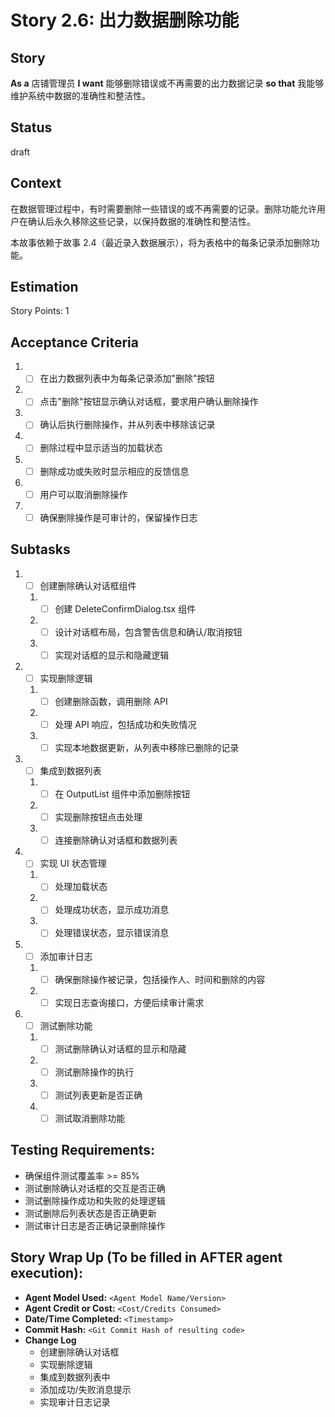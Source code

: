 # Story 2.6: 出力数据删除功能

## Story

**As a** 店铺管理员
**I want** 能够删除错误或不再需要的出力数据记录
**so that** 我能够维护系统中数据的准确性和整洁性。

## Status

draft

## Context

在数据管理过程中，有时需要删除一些错误的或不再需要的记录。删除功能允许用户在确认后永久移除这些记录，以保持数据的准确性和整洁性。

本故事依赖于故事 2.4（最近录入数据展示），将为表格中的每条记录添加删除功能。

## Estimation

Story Points: 1

## Acceptance Criteria

1. - [ ] 在出力数据列表中为每条记录添加"删除"按钮
2. - [ ] 点击"删除"按钮显示确认对话框，要求用户确认删除操作
3. - [ ] 确认后执行删除操作，并从列表中移除该记录
4. - [ ] 删除过程中显示适当的加载状态
5. - [ ] 删除成功或失败时显示相应的反馈信息
6. - [ ] 用户可以取消删除操作
7. - [ ] 确保删除操作是可审计的，保留操作日志

## Subtasks

1. - [ ] 创建删除确认对话框组件
   1. - [ ] 创建 DeleteConfirmDialog.tsx 组件
   2. - [ ] 设计对话框布局，包含警告信息和确认/取消按钮
   3. - [ ] 实现对话框的显示和隐藏逻辑
2. - [ ] 实现删除逻辑
   1. - [ ] 创建删除函数，调用删除 API
   2. - [ ] 处理 API 响应，包括成功和失败情况
   3. - [ ] 实现本地数据更新，从列表中移除已删除的记录
3. - [ ] 集成到数据列表
   1. - [ ] 在 OutputList 组件中添加删除按钮
   2. - [ ] 实现删除按钮点击处理
   3. - [ ] 连接删除确认对话框和数据列表
4. - [ ] 实现 UI 状态管理
   1. - [ ] 处理加载状态
   2. - [ ] 处理成功状态，显示成功消息
   3. - [ ] 处理错误状态，显示错误消息
5. - [ ] 添加审计日志
   1. - [ ] 确保删除操作被记录，包括操作人、时间和删除的内容
   2. - [ ] 实现日志查询接口，方便后续审计需求
6. - [ ] 测试删除功能
   1. - [ ] 测试删除确认对话框的显示和隐藏
   2. - [ ] 测试删除操作的执行
   3. - [ ] 测试列表更新是否正确
   4. - [ ] 测试取消删除功能

## Testing Requirements:

- 确保组件测试覆盖率 >= 85%
- 测试删除确认对话框的交互是否正确
- 测试删除操作成功和失败的处理逻辑
- 测试删除后列表状态是否正确更新
- 测试审计日志是否正确记录删除操作

## Story Wrap Up (To be filled in AFTER agent execution):

- **Agent Model Used:** `<Agent Model Name/Version>`
- **Agent Credit or Cost:** `<Cost/Credits Consumed>`
- **Date/Time Completed:** `<Timestamp>`
- **Commit Hash:** `<Git Commit Hash of resulting code>`
- **Change Log**
  - 创建删除确认对话框
  - 实现删除逻辑
  - 集成到数据列表中
  - 添加成功/失败消息提示
  - 实现审计日志记录
